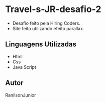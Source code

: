 # Travel-s-JR-desafio-2

* Desafio feito pela Hiring Coders.
* Site feito utilizando efeito parallax.

## Linguagens Utilizadas

* Html
* Css
* Java Script

## Autor
RanilsonJunior
